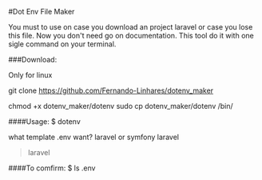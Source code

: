#Dot Env File Maker

   You must to use on case you download an project laravel or case you
lose this file. Now you don't need go on documentation. This tool do it
with one sigle command on your terminal.

###Download:
   
   Only for linux
   
   git clone https://github.com/Fernando-Linhares/dotenv_maker
  
   chmod +x dotenv_maker/dotenv
   sudo cp dotenv_maker/dotenv /bin/
  

####Usage:
  $ dotenv

what template .env want? laravel or symfony laravel

>laravel

####To comfirm:
$ ls .env
